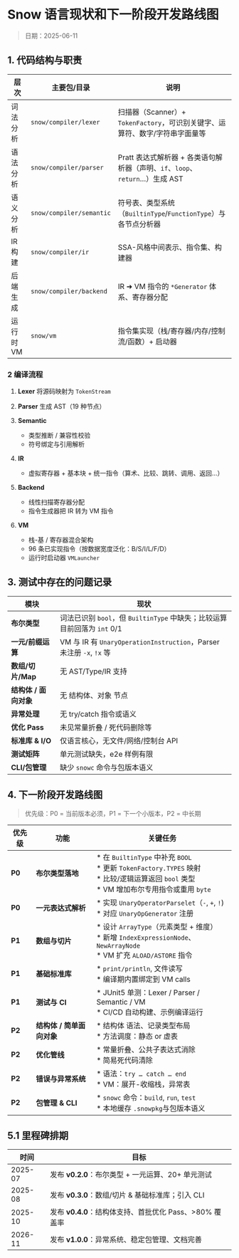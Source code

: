 # Snow 语言现状和下一阶段开发路线图

> 日期：2025-06-11

## 1. 代码结构与职责
| 层次     | 主要包/目录                   | 说明                                                     |
|--------|--------------------------|--------------------------------------------------------|
| 词法分析   | `snow/compiler/lexer`    | 扫描器（Scanner）+ `TokenFactory`，可识别关键字、运算符、数字/字符串字面量等     |
| 语法分析   | `snow/compiler/parser`   | Pratt 表达式解析器 + 各类语句解析器（声明、`if`、`loop`、`return`…）生成 AST |
| 语义分析   | `snow/compiler/semantic` | 符号表、类型系统（`BuiltinType`/`FunctionType`）与各节点分析器          |
| IR 构建  | `snow/compiler/ir`       | SSA-风格中间表示、指令集、构建器                                     |
| 后端生成   | `snow/compiler/backend`  | IR ➜ VM 指令的 `*Generator` 体系、寄存器分配                      |
| 运行时 VM | `snow/vm`                | 指令集实现（栈/寄存器/内存/控制流/函数）+ 启动器                            |

### 2 编译流程

1. **Lexer** 将源码映射为 `TokenStream`
2. **Parser** 生成 AST（19 种节点）
3. **Semantic**

    * 类型推断 / 兼容性校验
    * 符号绑定与引用解析
4. **IR**

    * 虚拟寄存器 + 基本块 + 统一指令（算术、比较、跳转、调用、返回…）
5. **Backend**

    * 线性扫描寄存器分配
    * 指令生成器把 IR 转为 VM 指令
6. **VM**

    * 栈-基 / 寄存器混合架构
    * 96 条已实现指令（按数据宽度泛化：B/S/I/L/F/D）
    * 运行时启动器 `VMLauncher`


## 3. 测试中存在的问题记录

| 模块             | 现状                                                            |
|----------------|---------------------------------------------------------------| 
| **布尔类型**       | 词法已识别 `bool`，但 `BuiltinType` 中缺失；比较运算目前回落为 `int` 0/1          |
| **一元/前缀运算**    | VM 与 IR 有 `UnaryOperationInstruction`，Parser 未注册 `-x`, `!x` 等 |
| **数组/切片/Map**  | 无 AST/Type/IR 支持                                              |
| **结构体 / 面向对象** | 无 结构体、对象 节点                                                   |
| **异常处理**       | 无 try/catch 指令或语义                                             |
| **优化 Pass**    | 未见常量折叠 / 死代码删除等                                               |
| **标准库 & I/O**  | 仅语言核心，无文件/网络/控制台 API                                          |
| **测试矩阵**       | 单元测试缺失，e2e 样例有限                                               |
| **CLI/包管理**    | 缺少 `snowc` 命令与包版本语义                                           |

## 4. 下一阶段开发路线图

> 优先级：P0 = 当前版本必须，P1 = 下一个小版本，P2 = 中长期

| 优先级    | 功能               | 关键任务                                                                                                                 |
|--------|------------------|----------------------------------------------------------------------------------------------------------------------|
| **P0** | **布尔类型落地**       | \* 在 `BuiltinType` 中补充 `BOOL`<br>\* 更新 `TokenFactory.TYPES` 映射<br>\* 比较/逻辑运算返回 `bool` 类型<br>\* VM 增加布尔专用指令或重用 `byte` |
| **P0** | **一元表达式解析**      | \* 实现 `UnaryOperatorParselet`（`-`, `+`, `!`)<br>\* 对应 `UnaryOpGenerator` 注册                                          |
| **P1** | **数组与切片**        | \* 设计 `ArrayType`（元素类型 + 维度）<br>\* 新增 `IndexExpressionNode`、`NewArrayNode`<br>\* VM 扩充 `ALOAD/ASTORE` 指令             |
| **P1** | **基础标准库**        | \* `print/println`, 文件读写<br>\* 编译期内置绑定到 VM calls                                                                     |
| **P1** | **测试与 CI**       | \* JUnit5 单测：Lexer / Parser / Semantic / VM<br>\* CI/CD 自动构建、示例编译运行                                                  |
| **P2** | **结构体 / 简单面向对象** | \* 结构体 语法、记录类型布局<br>\* 方法调度：静态 or 虚表                                                                                 |
| **P2** | **优化管线**         | \* 常量折叠、公共子表达式消除<br>\* 简易死代码清除                                                                                       |
| **P2** | **错误与异常系统**      | \* 语法：`try … catch … end`<br>\* VM：展开-收缩栈，异常表                                                                        |
| **P2** | **包管理 & CLI**    | \* `snowc` 命令：`build`, `run`, `test`<br>\* 本地缓存 `.snowpkg`与包版本语义                                                     |


## 5.1 里程碑排期

| 时间      | 目标                                     |
|---------|----------------------------------------|
| 2025-07 | 发布 **v0.2.0**：布尔类型 + 一元运算、20+ 单元测试     |
| 2025-08 | 发布 **v0.3.0**：数组/切片 & 基础标准库；引入 CLI     |
| 2025-10 | 发布 **v0.4.0**：结构体支持、首批优化 Pass、>80% 覆盖率 |
| 2026-11 | 发布 **v1.0.0**：异常系统、稳定包管理、文档完善          |
